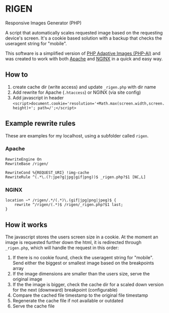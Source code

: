 # RIGEN
Responsive Images Generator (PHP)

A script that automatically scales requested image based on the requesting device's screen. It's a cookie based solution with a backup that checks the useragent string for "mobile".  

This software is a simplified version of [PHP Adaptive Images (PHP-AI)](https://github.com/MattWilcox/Adaptive-Images) and was created to work with both [Apache](http://www.apache.org) and [NGINX](http://www.nginx.com) in a quick and easy way.

## How to
1. create cache dir (write access) and update `_rigen.php` with dir name
2. Add rewrite for Apache (`.htaccess`) or NGINX (via site config)
3. Add javascript in header `<script>document.cookie='resolution='+Math.max(screen.width,screen.height)+'; path=/';</script>`

## Example rewrite rules
These are examples for my localhost, using a subfolder called `rigen`.

### Apache
```
RewriteEngine On
RewriteBase /rigen/

RewriteCond %{REQUEST_URI} !img-cache
RewriteRule ^(.*\.(?:jpe?g|jpg|gif|png))$ _rigen.php?$1 [NC,L]
```
### NGINX
```
location ~* /rigen/.*/(.*)\.(gif|jpg|png|jpeg)$ {
    rewrite ^/rigen/(.*)$ /rigen/_rigen.php?$1 last;
}
```
## How it works
The javascript stores the users screen size in a cookie. At the moment an image is requested further down the html, it is redirected through `_rigen.php`, which will handle the request in this order:

1. If there is no cookie found, check the useragent string for "mobile". Send either the biggest or smallest image based on the breakpoints array
2. If the image dimensions are smaller than the users size, serve the original image
3. If the the image is bigger, check the cache dir for a scaled down version for the next (downward) breakpoint (configurable)
4. Compare the cached file timestamp to the original file timestamp
5. Regenerate the cache file if not available or outdated
6. Serve the cache file
